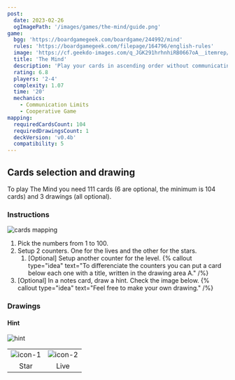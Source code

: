 ```yaml
---
post:
  date: 2023-02-26
  ogImagePath: '/images/games/the-mind/guide.png'
game:
  bgg: 'https://boardgamegeek.com/boardgame/244992/mind'
  rules: 'https://boardgamegeek.com/filepage/164796/english-rules'
  image: 'https://cf.geekdo-images.com/q_JGK291hrhnhiRB0667oA__itemrep/img/w6x_ahGLQVe2u6trDx0kO91OprM=/fit-in/246x300/filters:strip_icc()/pic3979766.png'
  title: 'The Mind'
  description: 'Play your cards in ascending order without communicating. Timing is key!'
  rating: 6.8
  players: '2-4'
  complexity: 1.07
  time: '20'
  mechanics:
    - Communication Limits
    - Cooperative Game
mapping:
  requiredCardsCount: 104
  requiredDrawingsCount: 1
  deckVersion: 'v0.4b'
  compatibility: 5
---
```


## Cards selection and drawing

To play The Mind you need 111 cards (6 are optional, the minimum is 104 cards) and 3 drawings (all optional).

### Instructions

![cards mapping](/images/games/the-mind/guide.png)

1. Pick the numbers from 1 to 100.
1. Setup 2 counters. One for the lives and the other for the stars.
   1. \[Optional\] Setup another counter for the level.
      {% callout type="idea" text="To differenciate the counters you can put a card below each one with a title, written in the drawing area A." /%}
1. \[Optional\] In a notes card, draw a hint. Check the image below.
   {% callout type="idea" text="Feel free to make your own drawing." /%}

### Drawings

#### Hint

![hint](/images/games/the-mind/guide-drawing.png)

|                                                   |                                                   |
| :-----------------------------------------------: | :-----------------------------------------------: |
| ![icon-1](/images/games/the-mind/icon-hint-1.png) | ![icon-2](/images/games/the-mind/icon-hint-2.png) |
|                       Star                        |                       Live                        |
